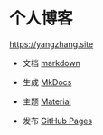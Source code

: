 # 个人博客

<https://yangzhang.site>

- 文档 [markdown](https://www.markdownguide.org/)

- 生成 [MkDocs](https://www.mkdocs.org) 
- 主题 [Material](https://github.com/squidfunk/mkdocs-material)
- 发布 [GitHub Pages](https://pages.github.com) 
